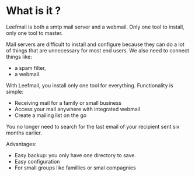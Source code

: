 # What is it ?

Leefmail is both a smtp mail server and a webmail. Only one tool to install, only one tool to master.

Mail servers are difficult to install and configure because they can do a lot of things 
that are unnecessary for most end users. We also need to connect things like:
  
- a spam filter,
- a webmail.


With Leefmail, you install only one tool for everything.
Functionality is simple:

- Receiving mail for a family or small business
- Access your mail anywhere with integrated webmail
- Create a mailing list on the go
 

You no longer need to search for the last email of your recipient sent six months earlier.

Advantages:

- Easy backup: you only have one directory to save.
- Easy configuration
- For small groups like famillies or smal compagnies

